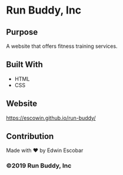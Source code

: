 # Run Buddy, Inc

## Purpose
A website that offers fitness training services. 

## Built With
* HTML
* CSS

## Website
https://escowin.github.io/run-buddy/

## Contribution
Made with ❤️ by Edwin Escobar

### ©️2019 Run Buddy, Inc 